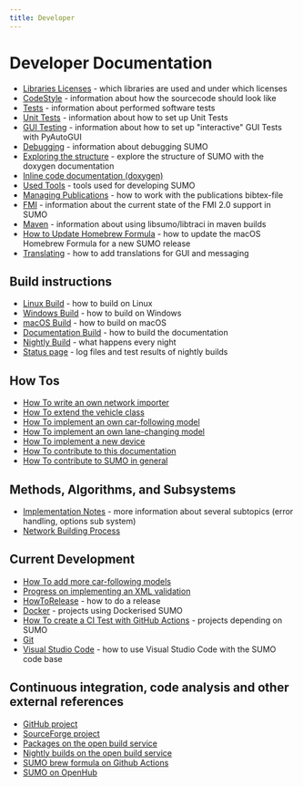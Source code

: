```yaml
---
title: Developer
---
```


# Developer Documentation

- [Libraries Licenses](../Libraries_Licenses.md) - which libraries are used and under which licenses
- [CodeStyle](CodeStyle.md) - information about how the sourcecode should look like
- [Tests](Tests.md) - information about performed software tests
- [Unit Tests](Unit_Tests.md) - information about how to set up Unit Tests
- [GUI Testing](GUI_Testing.md) - information about how to set up "interactive" GUI Tests with PyAutoGUI
- [Debugging](Debugging.md) - information about debugging SUMO
- [Exploring the structure](ExploringTheStructure.md) - explore the structure of SUMO with the doxygen documentation
- [Inline code documentation (doxygen)](https://sumo.dlr.de/daily/doxygen/)
- [Used Tools](Used_Tools.md) - tools used for developing SUMO
- [Managing Publications](Managing_Publications.md) - how to work with the publications bibtex-file
- [FMI](FMI.md) - information about the current state of the FMI 2.0 support in SUMO
- [Maven](Maven.md) - information about using libsumo/libtraci in maven builds
- [How to Update Homebrew Formula](HowToUpdateHomebrewFormula.md) - how to update the macOS Homebrew Formula for a new SUMO release
- [Translating](Translating.md) - how to add translations for GUI and messaging

## Build instructions

- [Linux Build](../Installing/Linux_Build.md) - how to
  build on Linux
- [Windows Build](../Installing/Windows_Build.md) -
  how to build on Windows
- [macOS Build](../Installing/MacOS_Build.md) - how to
  build on macOS
- [Documentation Build](Documentation_Build.md) - how to build the
  documentation
- [Nightly Build](Nightly_Build.md) - what
  happens every night
- [Status page](https://sumo.dlr.de/daily/) - log files and test
  results of nightly builds

## How Tos

- [How To write an own network importer](How_To/Net_Importer.md)
- [How To extend the vehicle class](How_To/Extend_Vehicles.md)
- [How To implement an own car-following model](How_To/Car-Following_Model.md)
- [How To implement an own lane-changing model](How_To/Lane-Changing_Model.md)
- [How To implement a new device](How_To/Device.md)
- [How To contribute to this documentation](../FAQ.md#how_do_i_contribute_to_the_documentation)
- [How To contribute to SUMO in general](../FAQ.md#how_can_i_contribute_to_sumo)

## Methods, Algorithms, and Subsystems

- [Implementation Notes](Implementation_Notes/index.md) - more information about several subtopics (error handling, options sub system)
- [Network Building Process](Network_Building_Process.md)

## Current Development

- [How To add more car-following models](Implementation_Notes/Vehicle_Models.md)
- [Progress on implementing an XML validation](XML_Validation.md)
- [HowToRelease](HowToRelease.md) - how to do a release
- [Docker](Docker.md) - projects using Dockerised SUMO
- [How To create a CI Test with GitHub Actions](Github_Actions_CI_Test.md) - projects depending on SUMO
- [Git](GitStuff.md)
- [Visual Studio Code](VisualStudioCode.md) - how to use Visual Studio Code with the SUMO code base

## Continuous integration, code analysis and other external references

- [GitHub project](https://github.com/eclipse/sumo)
- [SourceForge project](https://sourceforge.net/projects/sumo/)
- [Packages on the open build service](https://software.opensuse.org/package/sumo)
- [Nightly builds on the open build service](https://build.opensuse.org/package/show/home:behrisch/sumo_nightly)
- [SUMO brew formula on Github Actions](https://github.com/DLR-TS/homebrew-sumo/actions)
- [SUMO on OpenHub](https://www.openhub.net/p/sumo/)
